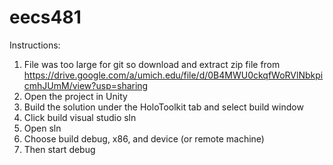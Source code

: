 # eecs481

Instructions:

1. File was too large for git so download and extract zip file from https://drive.google.com/a/umich.edu/file/d/0B4MWU0ckqfWoRVlNbkpicmhJUmM/view?usp=sharing
2. Open the project in Unity
3. Build the solution under the HoloToolkit tab and select build window
4. Click build visual studio sln
5. Open sln
6. Choose build debug, x86, and device (or remote machine)
7. Then start debug
